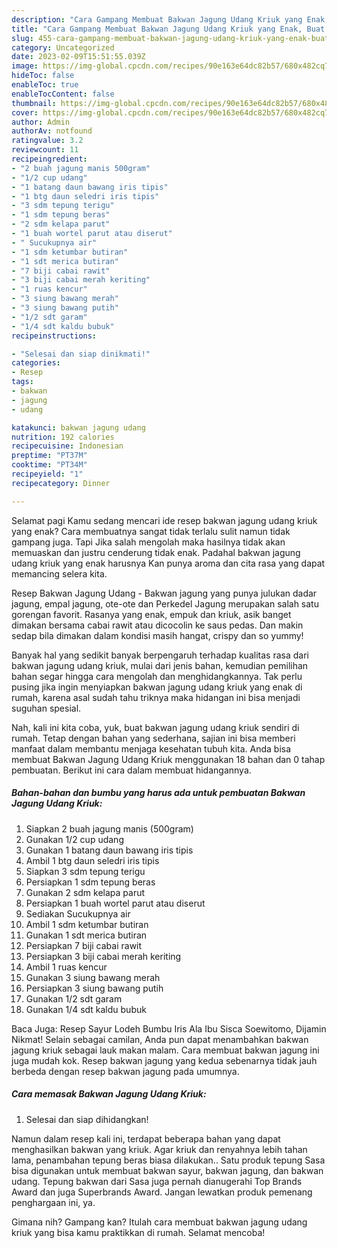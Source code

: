 ```yaml
---
description: "Cara Gampang Membuat Bakwan Jagung Udang Kriuk yang Enak, Buat Buka Puasa Menggugah Selera"
title: "Cara Gampang Membuat Bakwan Jagung Udang Kriuk yang Enak, Buat Buka Puasa Menggugah Selera"
slug: 455-cara-gampang-membuat-bakwan-jagung-udang-kriuk-yang-enak-buat-buka-puasa-menggugah-selera
category: Uncategorized
date: 2023-02-09T15:51:55.039Z
image: https://img-global.cpcdn.com/recipes/90e163e64dc82b57/680x482cq70/bakwan-jagung-udang-kriuk-foto-resep-utama.jpg
hideToc: false
enableToc: true
enableTocContent: false
thumbnail: https://img-global.cpcdn.com/recipes/90e163e64dc82b57/680x482cq70/bakwan-jagung-udang-kriuk-foto-resep-utama.jpg
cover: https://img-global.cpcdn.com/recipes/90e163e64dc82b57/680x482cq70/bakwan-jagung-udang-kriuk-foto-resep-utama.jpg
author: Admin
authorAv: notfound
ratingvalue: 3.2
reviewcount: 11
recipeingredient:
- "2 buah jagung manis 500gram"
- "1/2 cup udang"
- "1 batang daun bawang iris tipis"
- "1 btg daun seledri iris tipis"
- "3 sdm tepung terigu"
- "1 sdm tepung beras"
- "2 sdm kelapa parut"
- "1 buah wortel parut atau diserut"
- " Sucukupnya air"
- "1 sdm ketumbar butiran"
- "1 sdt merica butiran"
- "7 biji cabai rawit"
- "3 biji cabai merah keriting"
- "1 ruas kencur"
- "3 siung bawang merah"
- "3 siung bawang putih"
- "1/2 sdt garam"
- "1/4 sdt kaldu bubuk"
recipeinstructions:

- "Selesai dan siap dinikmati!"
categories:
- Resep
tags:
- bakwan
- jagung
- udang

katakunci: bakwan jagung udang 
nutrition: 192 calories
recipecuisine: Indonesian
preptime: "PT37M"
cooktime: "PT34M"
recipeyield: "1"
recipecategory: Dinner

---
```



Selamat pagi Kamu sedang mencari ide resep bakwan jagung udang kriuk yang enak? Cara membuatnya sangat tidak terlalu sulit namun tidak gampang juga. Tapi Jika salah mengolah maka hasilnya tidak akan memuaskan dan justru cenderung tidak enak. Padahal bakwan jagung udang kriuk yang enak harusnya Kan punya aroma dan cita rasa yang dapat memancing selera kita.


Resep Bakwan Jagung Udang - Bakwan jagung yang punya julukan dadar jagung, empal jagung, ote-ote dan Perkedel Jagung merupakan salah satu gorengan favorit. Rasanya yang enak, empuk dan kriuk, asik banget dimakan bersama cabai rawit atau dicocolin ke saus pedas. Dan makin sedap bila dimakan dalam kondisi masih hangat, crispy dan so yummy!

Banyak hal yang sedikit banyak berpengaruh terhadap kualitas rasa dari bakwan jagung udang kriuk, mulai dari jenis bahan, kemudian pemilihan bahan segar hingga cara mengolah dan menghidangkannya. Tak perlu pusing jika ingin menyiapkan bakwan jagung udang kriuk yang enak di rumah, karena asal sudah tahu triknya maka hidangan ini bisa menjadi suguhan spesial.


Nah, kali ini kita coba, yuk, buat bakwan jagung udang kriuk sendiri di rumah. Tetap dengan bahan yang sederhana, sajian ini bisa memberi manfaat dalam membantu menjaga kesehatan tubuh kita. Anda bisa membuat Bakwan Jagung Udang Kriuk menggunakan 18 bahan dan 0 tahap pembuatan. Berikut ini cara dalam membuat hidangannya.

<!--inarticleads1-->

##### Bahan-bahan dan bumbu yang harus ada untuk pembuatan Bakwan Jagung Udang Kriuk:

1. Siapkan 2 buah jagung manis (500gram)
1. Gunakan 1/2 cup udang
1. Gunakan 1 batang daun bawang iris tipis
1. Ambil 1 btg daun seledri iris tipis
1. Siapkan 3 sdm tepung terigu
1. Persiapkan 1 sdm tepung beras
1. Gunakan 2 sdm kelapa parut
1. Persiapkan 1 buah wortel parut atau diserut
1. Sediakan  Sucukupnya air
1. Ambil 1 sdm ketumbar butiran
1. Gunakan 1 sdt merica butiran
1. Persiapkan 7 biji cabai rawit
1. Persiapkan 3 biji cabai merah keriting
1. Ambil 1 ruas kencur
1. Gunakan 3 siung bawang merah
1. Persiapkan 3 siung bawang putih
1. Gunakan 1/2 sdt garam
1. Gunakan 1/4 sdt kaldu bubuk


Baca Juga: Resep Sayur Lodeh Bumbu Iris Ala Ibu Sisca Soewitomo, Dijamin Nikmat! Selain sebagai camilan, Anda pun dapat menambahkan bakwan jagung kriuk sebagai lauk makan malam. Cara membuat bakwan jagung ini juga mudah kok. Resep bakwan jagung yang kedua sebenarnya tidak jauh berbeda dengan resep bakwan jagung pada umumnya. 

<!--inarticleads2-->

##### Cara memasak Bakwan Jagung Udang Kriuk:


1. Selesai dan siap dihidangkan!

Namun dalam resep kali ini, terdapat beberapa bahan yang dapat menghasilkan bakwan yang kriuk. Agar kriuk dan renyahnya lebih tahan lama, penambahan tepung beras biasa dilakukan.. Satu produk tepung Sasa bisa digunakan untuk membuat bakwan sayur, bakwan jagung, dan bakwan udang. Tepung bakwan dari Sasa juga pernah dianugerahi Top Brands Award dan juga Superbrands Award. Jangan lewatkan produk pemenang penghargaan ini, ya. 

Gimana nih? Gampang kan? Itulah cara membuat bakwan jagung udang kriuk yang bisa kamu praktikkan di rumah. Selamat mencoba!
